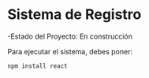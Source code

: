 <h1> Sistema de Registro</h1>

-Estado del Proyecto: En construcción

Para ejecutar el sistema, debes poner:

```npm install react```
